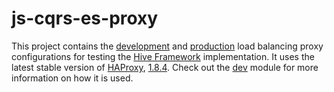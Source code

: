# js-cqrs-es-proxy
This project contains the [development](./conf/development/haproxy.cfg) and [production](./conf/production/haproxy.cfg) load balancing proxy configurations for testing the [Hive Framework](https://gist.github.com/aeilers/30aa0047187e5a5d573a478abc581903) implementation. It uses the latest stable version of [HAProxy](http://www.haproxy.org/), [1.8.4](https://hub.docker.com/_/haproxy/). Check out the [dev](https://github.com/fnalabs/hive-io-dev) module for more information on how it is used.
